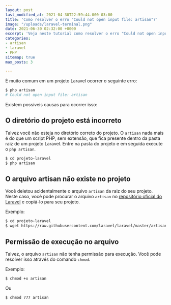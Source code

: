```yaml
---
layout: post
last_modified_at: 2021-04-30T22:59:44.000-03:00
title: 'Como resolver o erro "Could not open input file: artisan"?'
image: "/uploads/laravel-terminal.png"
date: 2021-06-30 02:32:00 +0000
excerpt: 'Veja neste tutorial como resolver o erro "Could not open input file: artisan"'
categories:
- artisan
- laravel
- PHP
sitemap: true
max_posts: 3

---
```

É muito comum em um projeto Laravel ocorrer o seguinte erro:

```bash
$ php artisan 
# Could not open input file: artisan
````

Existem possíveis causas para ocorrer isso:

## O diretório do projeto está incorreto
Talvez você não esteja no diretório correto do projeto. O `artisan` nada mais é do que um script PHP, sem extensão, que fica presente dentro da pasta raiz de um projeto Laravel.
Entre na pasta do projeto e em seguida execute o `php artisan`.

```bash
$ cd projeto-laravel
$ php artisan 
```

## O arquivo artisan não existe no projeto
Você deletou acidentalmente o arquivo `artisan` da raiz do seu projeto. Neste caso, você pode procurar o arquivo `artisan` no [repositório oficial do Laravel](https://github.com/laravel/laravel/blob/master/artisan)  e copiá-lo para seu projeto.

Exemplo:

```bash
$ cd projeto-laravel
$ wget https://raw.githubusercontent.com/laravel/laravel/master/artisan
```

## Permissão de execução no arquivo

Talvez, o arquivo `artisan` não tenha permissão para execução. Você pode resolver isso através do comando `chmod`. 

Exemplo:

```bash
$ chmod +x artisan
```

Ou

```bash
$ chmod 777 artisan
````
